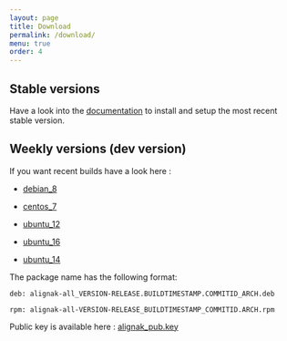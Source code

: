 ```yaml
---
layout: page
title: Download
permalink: /download/
menu: true
order: 4
---
```


## Stable versions

Have a look into the [documentation](http://alignak-doc.readthedocs.org/en/latest/02_installation/index.html) to install and setup the most recent stable version.


## Weekly versions (dev version)

If you want recent builds have a look here :


* [debian_8](/build/debian_8/alignak-all_0.2-1.1479213986.871f820_all.deb)

* [centos_7](/build/centos_7/alignak-all-0.2-1_1479213986_871f820.el7.x86_64.rpm)

* [ubuntu_12](/build/ubuntu_12/alignak-all_0.2-1.1479213986.871f820_all.deb)

* [ubuntu_16](/build/ubuntu_16/alignak-all_0.2-1.1479213986.871f820_all.deb)

* [ubuntu_14](/build/ubuntu_14/alignak-all_0.2-1.1479213986.871f820_all.deb)


The package name has the following format:

```		
deb: alignak-all_VERSION-RELEASE.BUILDTIMESTAMP.COMMITID_ARCH.deb
```

```
rpm: alignak-all-VERSION-RELEASE_BUILDTIMESTAMP_COMMITID.ARCH.rpm		
```

Public key is available here : [alignak_pub.key](/repos/alignak_pub.key)